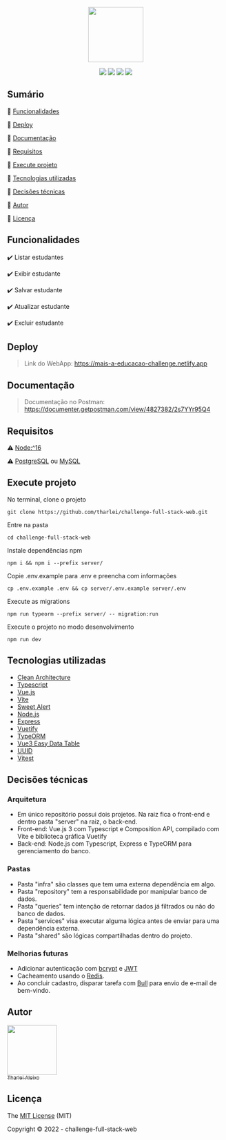 <p align="center">
 <img width="128" src="https://maisaedu.com.br/hubfs/site-grupo-a/logo-mais-a-educacao.svg"/>
</p>

<p align="center">
  <img src="https://img.shields.io/badge/Node.js-82b547?style=for-the-badge&logo=node.js&logoColor=white"/>
  <img src="https://img.shields.io/badge/Vue-3eaf7c?style=for-the-badge&logo=vue.js&logoColor=white"/>
  <img src="https://img.shields.io/badge/Vuetify-1697f6?style=for-the-badge&logo=vuetify&logoColor=white">
  <img src="https://img.shields.io/badge/TypeScript-007ACC?style=for-the-badge&logo=typescript&logoColor=white">
</p>

## Sumário

:small_blue_diamond: [Funcionalidades](#funcionalidades)

:small_blue_diamond: [Deploy](#deploy)

:small_blue_diamond: [Documentação](#documentação)

:small_blue_diamond: [Requisitos](#requisitos)

:small_blue_diamond: [Execute projeto](#execute-projeto)

:small_blue_diamond: [Tecnologias utilizadas](#tecnologias-utilizadas)

:small_blue_diamond: [Decisões técnicas](#decisões-técnicas)

:small_blue_diamond: [Autor](#autor)

:small_blue_diamond: [Licença](#licença)

## Funcionalidades

:heavy_check_mark: Listar estudantes

:heavy_check_mark: Exibir estudante

:heavy_check_mark: Salvar estudante

:heavy_check_mark: Atualizar estudante

:heavy_check_mark: Excluir estudante

## Deploy

> Link do WebApp: https://mais-a-educacao-challenge.netlify.app

## Documentação

> Documentação no Postman: https://documenter.getpostman.com/view/4827382/2s7YYr95Q4

## Requisitos

:warning: [Node:^16](https://nodejs.org/en/download/)

:warning: [PostgreSQL](https://www.postgresql.org/) ou [MySQL](https://www.mysql.com/)

## Execute projeto

No terminal, clone o projeto

```
git clone https://github.com/tharlei/challenge-full-stack-web.git
```

Entre na pasta

```
cd challenge-full-stack-web
```

Instale dependências npm

```
npm i && npm i --prefix server/
```

Copie .env.example para .env e preencha com informações

```
cp .env.example .env && cp server/.env.example server/.env
```

Execute as migrations

```
npm run typeorm --prefix server/ -- migration:run
```

Execute o projeto no modo desenvolvimento

```
npm run dev
```

## Tecnologias utilizadas

- [Clean Architecture](https://blog.cleancoder.com/uncle-bob/2012/08/13/the-clean-architecture.html)
- [Typescript](https://www.typescriptlang.org/)
- [Vue.js](https://vuejs.org/)
- [Vite](https://vitejs.dev/)
- [Sweet Alert](https://sweetalert2.github.io/)
- [Node.js](https://nodejs.org/en/)
- [Express](https://expressjs.com/)
- [Vuetify](https://next.vuetifyjs.com/en/)
- [TypeORM](https://typeorm.io/)
- [Vue3 Easy Data Table](https://github.com/HC200ok/vue3-easy-data-table)
- [UUID](https://github.com/uuidjs/uuid)
- [Vitest](https://vitest.dev/)

## Decisões técnicas

### Arquitetura

- Em único repositório possui dois projetos. Na raiz fica o front-end e dentro pasta "server" na raiz, o back-end.
- Front-end: Vue.js 3 com Typescript e Composition API, compilado com Vite e biblioteca gráfica Vuetify
- Back-end: Node.js com Typescript, Express e TypeORM para gerenciamento do banco.

### Pastas

- Pasta "infra" são classes que tem uma externa dependência em algo.
- Pasta "repository" tem a responsabilidade por manipular banco de dados.
- Pasta "queries" tem intenção de retornar dados já filtrados ou não do banco de dados.
- Pasta "services" visa executar alguma lógica antes de enviar para uma dependência externa.
- Pasta "shared" são lógicas compartilhadas dentro do projeto.

### Melhorias futuras

- Adicionar autenticação com [bcrypt](https://github.com/kelektiv/node.bcrypt.js) e [JWT](https://github.com/auth0/node-jsonwebtoken)
- Cacheamento usando o [Redis](https://github.com/redis/node-redis).
- Ao concluir cadastro, disparar tarefa com [Bull](https://github.com/OptimalBits/bull) para envio de e-mail de bem-vindo.

## Autor

[<img src="https://avatars2.githubusercontent.com/u/32899049?s=460&u=946f73939bb511fa8ae40ed80764cc4dbffe359f&v=4" width=115><br><sub>Tharlei Aleixo</sub>](https://github.com/Tharlei)

## Licença

The [MIT License]() (MIT)

Copyright :copyright: 2022 - challenge-full-stack-web
